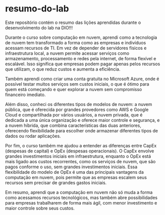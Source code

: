 # resumo-do-lab
Este repositório contém o resumo das lições aprendidas durante o desenvolvimento do lab na DIO!!!


  Durante o curso sobre computação em nuvem, aprendi como a tecnologia de nuvem tem transformado a forma como as empresas e indivíduos acessam recursos de TI. Em vez de depender de servidores físicos e infraestrutura local, a nuvem permite acessar serviços como armazenamento, processamento e redes pela internet, de forma flexível e escalável. Isso significa que empresas podem pagar apenas pelos recursos que utilizam, o que reduz custos e aumenta a eficiência.

Também aprendi como criar uma conta gratuita no Microsoft Azure, onde é possível testar muitos serviços sem custos iniciais, o que é ótimo para quem está começando e quer explorar a nuvem sem compromisso financeiro imediato.

Além disso, conheci os diferentes tipos de modelos de nuvem: a nuvem pública, que é oferecida por grandes provedores como AWS e Google Cloud e compartilhada por vários usuários, a nuvem privada, que é dedicada a uma única organização e oferece maior controle e segurança, e a nuvem híbrida, que combina características das duas anteriores, oferecendo flexibilidade para escolher onde armazenar diferentes tipos de dados ou rodar aplicações.

Por fim, o curso também me ajudou a entender as diferenças entre CapEx (despesas de capital) e OpEx (despesas operacionais). O CapEx envolve grandes investimentos iniciais em infraestrutura, enquanto o OpEx está mais ligado aos custos recorrentes, como os serviços de nuvem, que são pagos conforme o uso, sem grandes investimentos iniciais. Essa flexibilidade do modelo de OpEx é uma das principais vantagens da computação em nuvem, pois permite que as empresas escalem seus recursos sem precisar de grandes gastos iniciais.

Em resumo, aprendi que a computação em nuvem não só muda a forma como acessamos recursos tecnológicos, mas também abre possibilidades para empresas trabalharem de forma mais ágil, com menor investimento e maior controle sobre seus custos.



